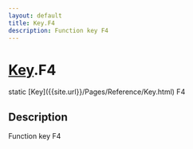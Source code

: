 ```yaml
---
layout: default
title: Key.F4
description: Function key F4
---
```

# [Key]({{site.url}}/Pages/Reference/Key.html).F4

<div class='signature' markdown='1'>
static [Key]({{site.url}}/Pages/Reference/Key.html) F4
</div>

## Description
Function key F4

